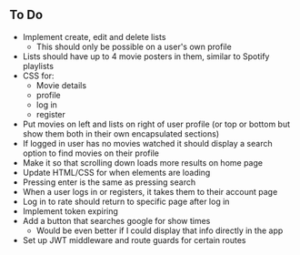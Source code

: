 ## To Do
- Implement create, edit and delete lists
    - This should only be possible on a user's own profile
- Lists should have up to 4 movie posters in them, similar to Spotify playlists
- CSS for:
    - Movie details
    - profile
    - log in
    - register
- Put movies on left and lists on right of user profile (or top or bottom but show them both in their own encapsulated sections)
- If logged in user has no movies watched it should display a search option to find movies on their profile
- Make it so that scrolling down loads more results on home page
- Update HTML/CSS for when elements are loading
- Pressing enter is the same as pressing search
- When a user logs in or registers, it takes them to their account page
- Log in to rate should return to specific page after log in
- Implement token expiring
- Add a button that searches google for show times
    - Would be even better if I could display that info directly in the app
- Set up JWT middleware and route guards for certain routes